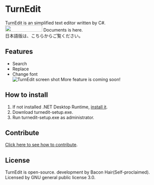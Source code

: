 # TurnEdit
TurnEdit is an simplified text editor written by C#.  
<a href="https://github.com/suzuki3932/TurnEdit/releases/tag/1.0"><img src="https://raw.githubusercontent.com/suzuki3932/TurnEdit/refs/heads/main/images/latest-release.jpg" width="120" height="20"></a>
Documents is here.  
日本語版は、こちらからご覧ください。  
## Features
- Search
- Replace
- Change font  
![TurnEdit screen shot](https://raw.githubusercontent.com/suzuki3932/TurnEdit/refs/heads/main/screenshots/turnedit-window.JPG)
More feature is coming soon!
## How to install
1. If not installed .NET Desktop Runtime, [install it](https://dotnet.microsoft.com/download/dotnet/9.0/runtime).
3. Download turnedit-setup.exe.
4. Run turnedit-setup.exe as administrator.
## Contribute
[Click here to see how to contribute](https://github.com/suzuki3932/TurnEdit/blob/main/CONTRIBUTING.md).
## License
TurnEdit is open-source.
development by Bacon Hair(Self-proclaimed).
Licensed by GNU general public license 3.0.